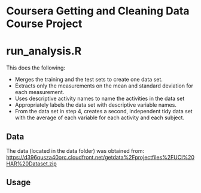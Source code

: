# Coursera Getting and Cleaning Data Course Project

# run_analysis.R
This does the following:

* Merges the training and the test sets to create one data set.
* Extracts only the measurements on the mean and standard deviation for each measurement. 
* Uses descriptive activity names to name the activities in the data set
* Appropriately labels the data set with descriptive variable names. 
* From the data set in step 4, creates a second, independent tidy data set with the average of each variable for each activity and each subject.


## Data
The data (located in the data folder) was obtained from: 
https://d396qusza40orc.cloudfront.net/getdata%2Fprojectfiles%2FUCI%20HAR%20Dataset.zip 

## Usage
